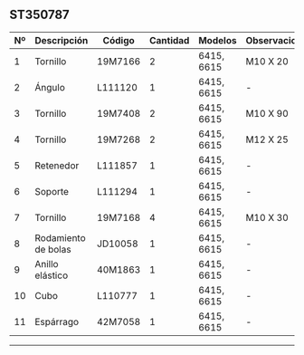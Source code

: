 ## ST350787

| Nº | Descripción | Código | Cantidad | Modelos | Observaciones |
|---|---|---|---|---|---|
| 1 | Tornillo | 19M7166 | 2 | 6415, 6615 | M10 X 20 |
| 2 | Ángulo | L111120 | 1 | 6415, 6615 | - |
| 3 | Tornillo | 19M7408 | 2 | 6415, 6615 | M10 X 90 |
| 4 | Tornillo | 19M7268 | 2 | 6415, 6615 | M12 X 25 |
| 5 | Retenedor | L111857 | 1 | 6415, 6615 | - |
| 6 | Soporte | L111294 | 1 | 6415, 6615 | - |
| 7 | Tornillo | 19M7168 | 4 | 6415, 6615 | M10 X 30 |
| 8 | Rodamiento de bolas | JD10058 | 1 | 6415, 6615 | - |
| 9 | Anillo elástico | 40M1863 | 1 | 6415, 6615 | - |
| 10 | Cubo | L110777 | 1 | 6415, 6615 | - |
| 11 | Espárrago | 42M7058 | 1 | 6415, 6615 | - |

---

